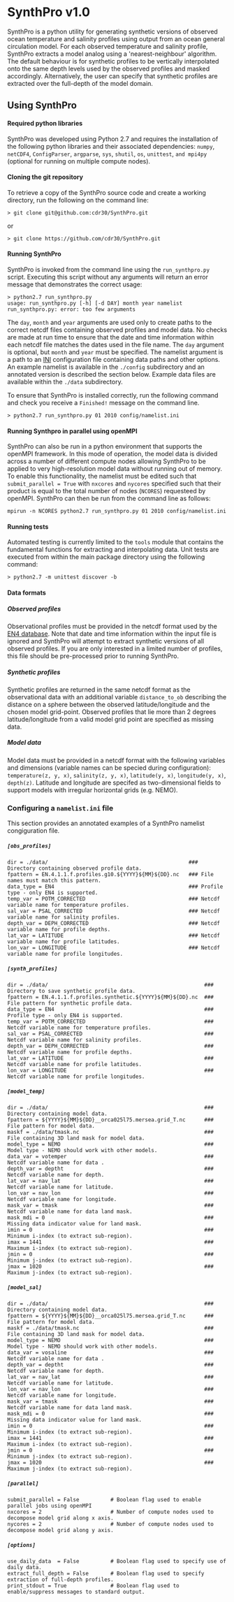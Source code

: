 # SynthPro v1.0
SynthPro is a python utility for generating synthetic versions of observed ocean temperature and salinity profiles using output from an ocean general circulation model. For each observed temperature and salinity profile, SynthPro extracts a model analog using a 'nearest-neighbour' algorithm. The default behaviour is for synthetic profiles to be vertically interpolated onto the same depth levels used by the observed profiles and masked accordingly. Alternatively, the user can specify that synthetic profiles are extracted over the full-depth of the model domain.

## Using SynthPro
#### Required python libraries
SynthPro was developed using Python 2.7 and requires the installation of the following python libraries and their associated dependencies: `numpy`, `netCDF4`, `ConfigParser`, `argparse`, `sys`, `shutil`, `os`, `unittest`, `and mpi4py` (optional for running on multiple compute nodes).

#### Cloning the git repository
To retrieve a copy of the SynthPro source code and create a working directory, run the following on the command line: 

```> git clone git@github.com:cdr30/SynthPro.git```

or 

```> git clone https://github.com/cdr30/SynthPro.git```


#### Running SynthPro
SynthPro is invoked from the command line using the `run_synthpro.py` script. Executing this script without any arguments will return an error message that demonstrates the correct usage:

```
> python2.7 run_synthpro.py 
usage: run_synthpro.py [-h] [-d DAY] month year namelist
run_synthpro.py: error: too few arguments
```

The `day`, `month` and `year` arguments are used only to create paths to the correct netcdf files containing observed profiles and model data. No checks are made at run time to ensure that the date and time information within each netcdf file matches the dates used in the file name. The `day` argument is optional, but `month` and `year` must be specified. The namelist argument is a path to an [INI][INI-ref] configuration file containing data paths and other options. An example namelist is available in the `./config` subdirectory and an annotated version is described the section below. Example data files are available within the `./data` subdirectory. 

To ensure that SynthPro is installed correctly, run the following command and check you receive a `Finished!` message on the command line. 

```
> python2.7 run_synthpro.py 01 2010 config/namelist.ini
```

#### Running Synthpro in parallel using openMPI
SynthPro can also be run in a python environment that supports the openMPI framework. In this mode of operation, the model data is divided across a number of different compute nodes allowing SynthPro to be applied to very high-resolution model data without running out of memory. To enable this functionality, the namelist must be edited such that `submit_parallel = True` with `nxcores` and `nycores` specified such that their product is equal to the total number of nodes (`NCORES`) requesteed by openMPI. SynthPro can then be run from the command line as follows:

```
mpirun -n NCORES python2.7 run_synthpro.py 01 2010 config/namelist.ini
```

#### Running tests
Automated testing is currently limited to the `tools` module that contains the fundamental functions for extracting and interpolating data. Unit tests are executed from within the main package directory using the following command:
```
> python2.7 -m unittest discover -b
```


#### Data formats
##### Observed profiles
Observational profiles must be provided in the netcdf format used by the [EN4 database][EN4-ref]. Note that date and time information within the input file is ignored and SynthPro will attempt to extract synthetic versions of all observed profiles. If you are only interested in a limited number of profiles, this file should be pre-processed prior to running SynthPro. 


##### Synthetic profiles
Synthetic profiles are returned in the same netcdf format as the observational data with an additional variable `distance_to_ob` describing the distance on a sphere between the observed latitude/longitude and the chosen model grid-point. Observed profiles that lie more than 2 degrees latitude/longitude from a valid model grid point are specified as missing data.

##### Model data
Model data must be provided in a netcdf format with the following variables and dimensions (variable names can be specied during configuration): `temperature(z, y, x)`, `salinity(z, y, x)`, `latitude(y, x)`, `longitude(y, x)`, `depth(z)`. Latitude and longitude are specifed as two-dimensional fields to support models with irregular horizontal grids (e.g. NEMO). 


### Configuring a `namelist.ini` file
This section provides an annotated examples of a SynthPro namelist congiguration file. 

##### `[obs_profiles]`
```
dir = ./data/                                             ### Directory containing observed profile data.
fpattern = EN.4.1.1.f.profiles.g10.${YYYY}${MM}${DD}.nc   ### File names must match this pattern. 
data_type = EN4                                           ### Profile type - only EN4 is supported. 
temp_var = POTM_CORRECTED                                 ### Netcdf variable name for temperature profiles.
sal_var = PSAL_CORRECTED                                  ### Netcdf variable name for salinity profiles.
depth_var = DEPH_CORRECTED                                ### Netcdf variable name for profile depths.
lat_var = LATITUDE                                        ### Netcdf variable name for profile latitudes.
lon_var = LONGITUDE                                       ### Netcdf variable name for profile longitudes.
```

##### `[synth_profiles]`
```
dir = ./data/                                                  ### Directory to save synthetic profile data.
fpattern = EN.4.1.1.f.profiles.synthetic.${YYYY}${MM}${DD}.nc  ### File pattern for synthetic profile data.
data_type = EN4                                                ### Profile type - only EN4 is supported.
temp_var = POTM_CORRECTED                                      ### Netcdf variable name for temperature profiles.
sal_var = PSAL_CORRECTED                                       ### Netcdf variable name for salinity profiles.
depth_var = DEPH_CORRECTED                                     ### Netcdf variable name for profile depths.
lat_var = LATITUDE                                             ### Netcdf variable name for profile latitudes.
lon_var = LONGITUDE                                            ### Netcdf variable name for profile longitudes.
```

##### `[model_temp]`
```
dir = ./data/                                                  ### Directory containing model data.
fpattern = ${YYYY}${MM}${DD}__orca025l75.mersea.grid_T.nc      ### File pattern for model data. 
maskf = ./data/tmask.nc                                        ### File containing 3D land mask for model data.
model_type = NEMO                                              ### Model type - NEMO should work with other models. 
data_var = votemper                                            ### Netcdf variable name for data .
depth_var = deptht                                             ### Netcdf variable name for depth.
lat_var = nav_lat                                              ### Netcdf variable name for latitude.
lon_var = nav_lon                                              ### Netcdf variable name for longitude.
mask_var = tmask                                               ### Netcdf variable name for data land mask.
mask_mdi = 0                                                   ### Missing data indicator value for land mask.
imin = 0                                                       ### Minimum i-index (to extract sub-region).
imax = 1441                                                    ### Maximum i-index (to extract sub-region).
jmin = 0                                                       ### Minimum j-index (to extract sub-region). 
jmax = 1020                                                    ### Maximum j-index (to extract sub-region). 
```
##### `[model_sal]`
```
dir = ./data/                                                  ### Directory containing model data.
fpattern = ${YYYY}${MM}${DD}__orca025l75.mersea.grid_T.nc      ### File pattern for model data. 
maskf = ./data/tmask.nc                                        ### File containing 3D land mask for model data.
model_type = NEMO                                              ### Model type - NEMO should work with other models. 
data_var = vosaline                                            ### Netcdf variable name for data .
depth_var = deptht                                             ### Netcdf variable name for depth.
lat_var = nav_lat                                              ### Netcdf variable name for latitude.
lon_var = nav_lon                                              ### Netcdf variable name for longitude.
mask_var = tmask                                               ### Netcdf variable name for data land mask.
mask_mdi = 0                                                   ### Missing data indicator value for land mask.
imin = 0                                                       ### Minimum i-index (to extract sub-region).
imax = 1441                                                    ### Maximum i-index (to extract sub-region).
jmin = 0                                                       ### Minimum j-index (to extract sub-region). 
jmax = 1020                                                    ### Maximum j-index (to extract sub-region). 
```

##### `[parallel]`
```
submit_parallel = False          # Boolean flag used to enable parallel jobs using openMPI
nxcores = 2                      # Number of compute nodes used to decompose model grid along x axis.
nycores = 2                      # Number of compute nodes used to decompose model grid along y axis.
```

##### `[options]`
```
use_daily_data  = False          # Boolean flag used to specify use of daily data.
extract_full_depth = False       # Boolean flag used to specify extraction of full-depth profiles.  
print_stdout = True              # Boolean flag used to enable/suppress messages to standard output.
```






[EN4-ref]: http://www.metoffice.gov.uk/hadobs/en4/download-en4-0-2-g10.html
[INI-ref]: https://en.wikipedia.org/wiki/INI_file
